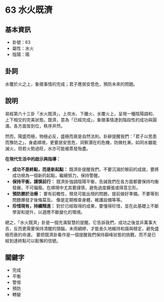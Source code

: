 # 63 水火既濟

## 基本資訊
- 卦號：63
- 屬性：水火
- 陰陽：陽

## 卦詞
水覆於火之上，象徵事情的完成；君子應居安思危，預防未來的問題。

## 說明
易經第六十三卦「水火既濟」，上坎水、下離火，水覆火上，呈現一種陰陽調和、上下相交的完美狀態。既濟，意為「已經完成」，象徵事情達到階段性的成功與圓滿，各方面皆到位，秩序井然。

然而，陽盛而極，物極必反，盛極而衰是自然法則。卦辭提醒我們：「君子以思患而豫防之」，身處順境，更要居安思危，洞察潛在的危機，防微杜漸。如同水雖能滅火，但若火勢過旺，水亦可能被蒸發殆盡。

**在現代生活中的啟示與指導：**

*   **成功不是終點，而是新起點：** 既濟卦提醒我們，不要沉溺於眼前的成就，要將成功視為一個新的起點，繼續努力，保持警醒。
*   **保持平衡，謹慎前行：** 既濟卦強調陰陽平衡，告誡我們在各方面都要保持均衡發展，不可偏廢。在順境中尤其要謹慎，避免過度擴張或得意忘形。
*   **預防勝於治療：** 要有前瞻性，預見可能出現的問題，提前做好準備。不要等到問題爆發才後悔莫及。 像是定期檢查身體，維護設備等等。
*   **珍惜現有，持續精進：** 對於已經取得的成果，要懂得珍惜，並在此基礎上不斷學習和提升，以適應不斷變化的環境。

總之，「水火既濟」卦是一個充滿智慧的提醒。它告訴我們，成功之後並非萬事大吉，反而更需要保持清醒的頭腦，未雨綢繆，才能長久地維持和諧與穩定，避免盛極而衰的命運。 要把既濟卦看作是一個提醒我們保持巔峰狀態的挑戰，而不是已經到達終點可以鬆懈的信號。

## 關鍵字
- 完成
- 平衡
- 警惕
- 預防
- 轉變
